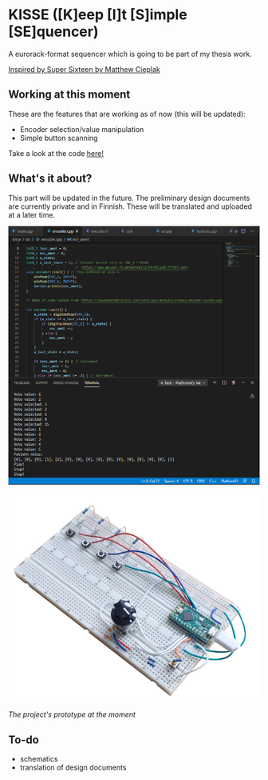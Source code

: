 # KISSE ([K]eep [I]t [S]imple [SE]quencer)

A eurorack-format sequencer which is going to be part of my thesis work.

[Inspired by Super Sixteen by Matthew Cieplak](https://github.com/matthewcieplak/super-sixteen)

## Working at this moment

These are the features that are working as of now (this will be updated):

  * Encoder selection/value manipulation
  * Simple button scanning

Take a look at the code [here!](./src/)

## What's it about?

This part will be updated in the future. The preliminary design documents are currently private and in Finnish. These will be translated and uploaded at a later time.

![overview001](./imgs/overview001.png)

![proto001.png](./imgs/proto001.jpg)

_The project's prototype at the moment_

## To-do

  * schematics
  * translation of design documents
